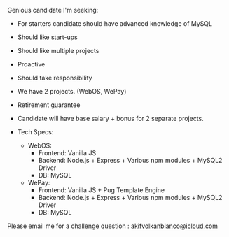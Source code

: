 Genious candidate I'm seeking:

- For starters candidate should have advanced knowledge of MySQL
- Should like start-ups
- Should like multiple projects
- Proactive
- Should take responsibility
- We have 2 projects. (WebOS, WePay)
- Retirement guarantee

- Candidate will have base salary + bonus for 2 separate projects.

- Tech Specs:
  - WebOS:
    - Frontend: Vanilla JS
    - Backend: Node.js + Express + Various npm modules + MySQL2 Driver
    - DB: MySQL
  - WePay:
    - Frontend: Vanilla JS + Pug Template Engine
    - Backend: Node.js + Express + Various npm modules + MySQL2 Driver
    - DB: MySQL

Please email me for a challenge question : akifvolkanblanco@icloud.com
